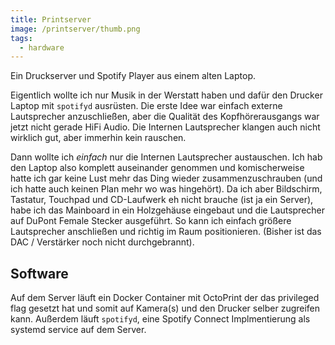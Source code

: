 ```yaml
---
title: Printserver
image: /printserver/thumb.png
tags:
  - hardware
---
```


Ein Druckserver und Spotify Player aus einem alten Laptop.
<!--more-->
Eigentlich wollte ich nur Musik in der Werstatt haben und dafür den Drucker Laptop mit `spotifyd` ausrüsten. Die erste Idee war einfach externe Lautsprecher anzuschließen, aber die Qualität des Kopfhörerausgangs war jetzt nicht gerade HiFi Audio. Die Internen Lautsprecher klangen auch nicht wirklich gut, aber immerhin kein rauschen.

Dann wollte ich *einfach* nur die Internen Lautsprecher austauschen. Ich hab den Laptop also komplett auseinander genommen und komischerweise hatte ich gar keine Lust mehr das Ding wieder zusammenzuschrauben (und ich hatte auch keinen Plan mehr wo was hingehört). 
Da ich aber Bildschirm, Tastatur, Touchpad und CD-Laufwerk eh nicht brauche (ist ja ein Server), habe ich das Mainboard in ein Holzgehäuse eingebaut und die Lautsprecher auf DuPont Female Stecker ausgeführt. So kann ich einfach größere Lautsprecher anschließen und richtig im Raum positionieren. (Bisher ist das DAC / Verstärker noch nicht durchgebrannt).

## Software
Auf dem Server läuft ein Docker Container mit OctoPrint der das privileged flag gesetzt hat und somit auf Kamera(s) und den Drucker selber zugreifen kann. Außerdem läuft `spotifyd`, eine Spotify Connect Implmentierung als systemd service auf dem Server.

<div class="flex">
<div>
  <block-image
    src="/printserver/printer.jpg" />
</div>
<div>
  <block-image
    src="/printserver/speaker.jpg" />
</div>
<div>
  <block-image
    src="/printserver/printer.jpg" />
</div>
</div>
